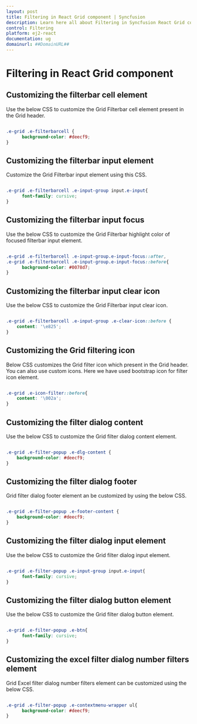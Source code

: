 ```yaml
---
layout: post
title: Filtering in React Grid component | Syncfusion
description: Learn here all about Filtering in Syncfusion React Grid component of Syncfusion Essential JS 2 and more.
control: Filtering 
platform: ej2-react
documentation: ug
domainurl: ##DomainURL##
---
```


# Filtering in React Grid component

## Customizing the filterbar cell element

Use the below CSS to customize the Grid Filterbar cell element present in the Grid header.

```css

.e-grid .e-filterbarcell {
      background-color: #deecf9;
}

```

## Customizing the filterbar input element

Customize the Grid Filterbar input element using this CSS.

```css

.e-grid .e-filterbarcell .e-input-group input.e-input{
      font-family: cursive;
}

```

## Customizing the filterbar input focus

Use the below CSS to customize the Grid Filterbar highlight color of focused filterbar input element.

```css

.e-grid .e-filterbarcell .e-input-group.e-input-focus::after,
.e-grid .e-filterbarcell .e-input-group.e-input-focus::before{
      background-color: #0078d7;
}

```

## Customizing the filterbar input clear icon

Use the below CSS to customize the Grid Filterbar input clear icon.

```css

.e-grid .e-filterbarcell .e-input-group .e-clear-icon::before {
    content: '\e825';
}

```

## Customizing the Grid filtering icon

Below CSS customizes the Grid filter icon which present in the Grid header. You can also use custom icons. Here we have used bootstrap icon for filter icon element.

```css

.e-grid .e-icon-filter::before{
    content: '\002a';
}

```

## Customizing the filter dialog content

Use the below CSS to customize the Grid filter dialog content element.

```css

.e-grid .e-filter-popup .e-dlg-content {
    background-color: #deecf9;
}

```

## Customizing the filter dialog footer

Grid filter dialog footer element an be customized by using the below CSS.

```css

.e-grid .e-filter-popup .e-footer-content {
    background-color: #deecf9;
}

```

## Customizing the filter dialog input element

Use the below CSS to customize the Grid filter dialog input element.

```css

.e-grid .e-filter-popup .e-input-group input.e-input{
      font-family: cursive;
}

```

## Customizing the filter dialog button element

Use the below CSS to customize the Grid filter dialog button element.

```css

.e-grid .e-filter-popup .e-btn{
      font-family: cursive;
}

```

## Customizing the excel filter dialog number filters element

Grid Excel filter dialog number filters element can be customized using the below CSS.

```css

.e-grid .e-filter-popup .e-contextmenu-wrapper ul{
      background-color: #deecf9;
}

```